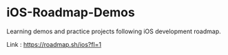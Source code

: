 # iOS-Roadmap-Demos
Learning demos and practice projects following iOS development roadmap.

Link : https://roadmap.sh/ios?fl=1
